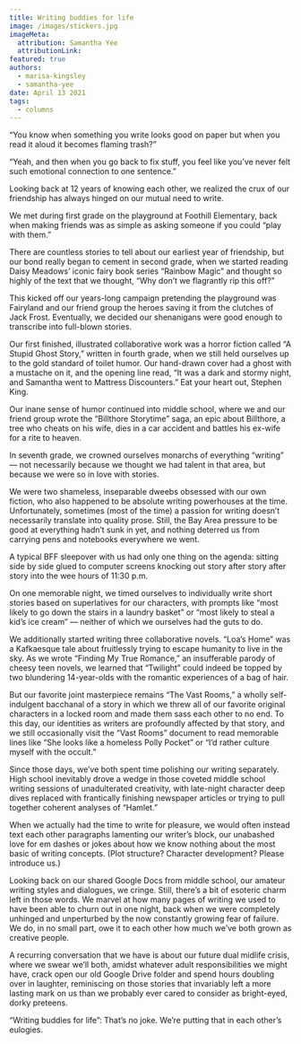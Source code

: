 ```yaml
---
title: Writing buddies for life
image: /images/stickers.jpg
imageMeta:
  attribution: Samantha Yee
  attributionLink:
featured: true
authors:
  - marisa-kingsley
  - samantha-yee
date: April 13 2021
tags:
  - columns
---
```

“You know when something you write looks good on paper but when you read it aloud it becomes flaming trash?”

“Yeah, and then when you go back to fix stuff, you feel like you’ve never felt such emotional connection to one sentence.”

Looking back at 12 years of knowing each other, we realized the crux of our friendship has always hinged on our mutual need to write.

We met during first grade on the playground at Foothill Elementary, back when making friends was as simple as asking someone if you could “play with them.”

There are countless stories to tell about our earliest year of friendship, but our bond really began to cement in second grade, when we started reading Daisy Meadows’ iconic fairy book series “Rainbow Magic” and thought so highly of the text that we thought, “Why don’t we flagrantly rip this off?”

This kicked off our years-long campaign pretending the playground was Fairyland and our friend group the heroes saving it from the clutches of Jack Frost. Eventually, we decided our shenanigans were good enough to transcribe into full-blown stories. 

Our first finished, illustrated collaborative work was a horror fiction called “A Stupid Ghost Story,” written in fourth grade, when we still held ourselves up to the gold standard of toilet humor. Our hand-drawn cover had a ghost with a mustache on it, and the opening line read, “It was a dark and stormy night, and Samantha went to Mattress Discounters.” Eat your heart out, Stephen King.

Our inane sense of humor continued into middle school, where we and our friend group wrote the “Billthore Storytime” saga, an epic about Billthore, a tree who cheats on his wife, dies in a car accident and battles his ex-wife for a rite to heaven.

In seventh grade, we crowned ourselves monarchs of everything “writing” — not necessarily because we thought we had talent in that area, but because we were so in love with stories.

We were two shameless, inseparable dweebs obsessed with our own fiction, who also happened to be absolute writing powerhouses at the time. Unfortunately, sometimes (most of the time) a passion for writing doesn’t necessarily translate into quality prose. Still, the Bay Area pressure to be good at everything hadn’t sunk in yet, and nothing deterred us from carrying pens and notebooks everywhere we went.

A typical BFF sleepover with us had only one thing on the agenda: sitting side by side glued to computer screens knocking out story after story after story into the wee hours of 11:30 p.m. 

On one memorable night, we timed ourselves to individually write short stories based on superlatives for our characters, with prompts like “most likely to go down the stairs in a laundry basket” or “most likely to steal a kid’s ice cream” — neither of which we ourselves had the guts to do. 

We additionally started writing three collaborative novels. “Loa’s Home” was a Kafkaesque tale about fruitlessly trying to escape humanity to live in the sky. As we wrote “Finding My True Romance,” an insufferable parody of cheesy teen novels, we learned that “Twilight” could indeed be topped by two blundering 14-year-olds with the romantic experiences of a bag of hair. 

But our favorite joint masterpiece remains “The Vast Rooms,” a wholly self-indulgent bacchanal of a story in which we threw all of our favorite original characters in a locked room and made them sass each other to no end. To this day, our identities as writers are profoundly affected by that story, and we still occasionally visit the “Vast Rooms” document to read memorable lines like “She looks like a homeless Polly Pocket” or “I’d rather culture myself with the occult.”

Since those days, we’ve both spent time polishing our writing separately. High school inevitably drove a wedge in those coveted middle school writing sessions of unadulterated creativity, with late-night character deep dives replaced with frantically finishing newspaper articles or trying to pull together coherent analyses of “Hamlet.”

When we actually had the time to write for pleasure, we would often instead text each other paragraphs lamenting our writer’s block, our unabashed love for em dashes or jokes about how we know nothing about the most basic of writing concepts. (Plot structure? Character development? Please introduce us.)

Looking back on our shared Google Docs from middle school, our amateur writing styles and dialogues, we cringe. Still, there’s a bit of esoteric charm left in those words. We marvel at how many pages of writing we used to have been able to churn out in one night, back when we were completely unhinged and unperturbed by the now constantly growing fear of failure. We do, in no small part, owe it to each other how much we’ve both grown as creative people.

  A recurring conversation that we have is about our future dual midlife crisis, where we swear we’ll both, amidst whatever adult responsibilities we might have, crack open our old Google Drive folder and spend hours doubling over in laughter, reminiscing on those stories that invariably left a more lasting mark on us than we probably ever cared to consider as bright-eyed, dorky preteens.  

“Writing buddies for life”: That’s no joke. We’re putting that in each other’s eulogies.

